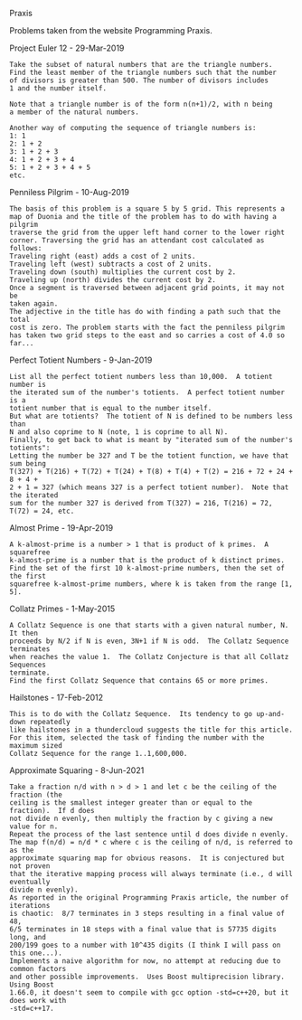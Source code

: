 Praxis

Problems taken from the website Programming Praxis.

Project Euler 12 - 29-Mar-2019

    Take the subset of natural numbers that are the triangle numbers.
    Find the least member of the triangle numbers such that the number
    of divisors is greater than 500. The number of divisors includes
    1 and the number itself.
    
    Note that a triangle number is of the form n(n+1)/2, with n being
    a member of the natural numbers.
    
    Another way of computing the sequence of triangle numbers is:
    1: 1
    2: 1 + 2
    3: 1 + 2 + 3
    4: 1 + 2 + 3 + 4
    5: 1 + 2 + 3 + 4 + 5
    etc.

Penniless Pilgrim - 10-Aug-2019

    The basis of this problem is a square 5 by 5 grid. This represents a
    map of Duonia and the title of the problem has to do with having a pilgrim
    traverse the grid from the upper left hand corner to the lower right
    corner. Traversing the grid has an attendant cost calculated as follows:
    Traveling right (east) adds a cost of 2 units.
    Traveling left (west) subtracts a cost of 2 units.
    Traveling down (south) multiplies the current cost by 2.
    Traveling up (north) divides the current cost by 2.
    Once a segment is traversed between adjacent grid points, it may not be
    taken again.
    The adjective in the title has do with finding a path such that the total
    cost is zero. The problem starts with the fact the penniless pilgrim
    has taken two grid steps to the east and so carries a cost of 4.0 so far...

Perfect Totient Numbers - 9-Jan-2019

    List all the perfect totient numbers less than 10,000.  A totient number is
    the iterated sum of the number's totients.  A perfect totient number is a
    totient number that is equal to the number itself.
    But what are totients?  The totient of N is defined to be numbers less than
    N and also coprime to N (note, 1 is coprime to all N).
    Finally, to get back to what is meant by "iterated sum of the number's totients":
    Letting the number be 327 and T be the totient function, we have that sum being
    T(327) + T(216) + T(72) + T(24) + T(8) + T(4) + T(2) = 216 + 72 + 24 + 8 + 4 +
    2 + 1 = 327 (which means 327 is a perfect totient number).  Note that the iterated
    sum for the number 327 is derived from T(327) = 216, T(216) = 72, T(72) = 24, etc.

Almost Prime - 19-Apr-2019

    A k-almost-prime is a number > 1 that is product of k primes.  A squarefree
    k-almost-prime is a number that is the product of k distinct primes.
    Find the set of the first 10 k-almost-prime numbers, then the set of the first
    squarefree k-almost-prime numbers, where k is taken from the range [1, 5].

Collatz Primes - 1-May-2015

    A Collatz Sequence is one that starts with a given natural number, N.  It then
    proceeds by N/2 if N is even, 3N+1 if N is odd.  The Collatz Sequence terminates
    when reaches the value 1.  The Collatz Conjecture is that all Collatz Sequences
    terminate.
    Find the first Collatz Sequence that contains 65 or more primes.

Hailstones - 17-Feb-2012

    This is to do with the Collatz Sequence.  Its tendency to go up-and-down repeatedly
    like hailstones in a thundercloud suggests the title for this article.
    For this item, selected the task of finding the number with the maximum sized
    Collatz Sequence for the range 1..1,600,000.

Approximate Squaring - 8-Jun-2021

    Take a fraction n/d with n > d > 1 and let c be the ceiling of the fraction (the
    ceiling is the smallest integer greater than or equal to the fraction).  If d does
    not divide n evenly, then multiply the fraction by c giving a new value for n.
    Repeat the process of the last sentence until d does divide n evenly.
    The map f(n/d) = n/d * c where c is the ceiling of n/d, is referred to as the
    approximate squaring map for obvious reasons.  It is conjectured but not proven
    that the iterative mapping process will always terminate (i.e., d will eventually
    divide n evenly).
    As reported in the original Programming Praxis article, the number of iterations
    is chaotic:  8/7 terminates in 3 steps resulting in a final value of 48,
    6/5 terminates in 18 steps with a final value that is 57735 digits long, and
    200/199 goes to a number with 10^435 digits (I think I will pass on this one...).
    Implements a naive algorithm for now, no attempt at reducing due to common factors
    and other possible improvements.  Uses Boost multiprecision library.  Using Boost
    1.66.0, it doesn't seem to compile with gcc option -std=c++20, but it does work with
    -std=c++17.
